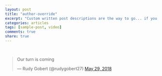 ```yaml
---
layout: post
title: "author-override"
excerpt: "Custom written post descriptions are the way to go... if you're not lazy."
categories: articles
tags: [sample-post, video]
comments: true
share: true
---
```

<br>
<blockquote class="twitter-tweet" data-lang="en"><p lang="en" dir="ltr">Our turn is coming</p>&mdash; Rudy Gobert (@rudygobert27) <a href="https://twitter.com/rudygobert27/status/1001380406309150720?ref_src=twsrc%5Etfw">May 29, 2018</a></blockquote>
<script async src="https://platform.twitter.com/widgets.js" charset="utf-8"></script>
<br>
<div class="apester-media " data-media-id="5b165cd221b5c82e9614da67 " height="620 "></div>
<script async src="//static.apester.com/js/sdk/v2.0/apester-javascript-sdk.min.js"></script>
<br>
<div class="apester-media" data-media-id="5b0ecea8de38617c6f5459bd" height="600"></div><script async src="//static.apester.com/js/sdk/v2.0/apester-javascript-sdk.min.js"></script>
<div class="apester-media" data-media-id="5b0eaf6f31f39867799322c8" height="387"></div><script async src="//static.apester.com/js/sdk/v2.0/apester-javascript-sdk.min.js"></script>
